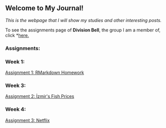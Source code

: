 ## Welcome to My Journal!

*This is the webpage that I will show my studies and other interesting posts.*

To see the assignments page of **Division Bell**, the group I am a member of, click *[here.](https://pjournal.github.io/mef05g-division-bell)

### Assignments:

### Week 1:

[Assignment 1: RMarkdown Homework](Assignment_1.html)

### Week 3:

[Assignment 2: İzmir's Fish Prices](Assignment_2.html)

### Week 4:

[Assignment 3: Netflix](Assignment_3.html)
